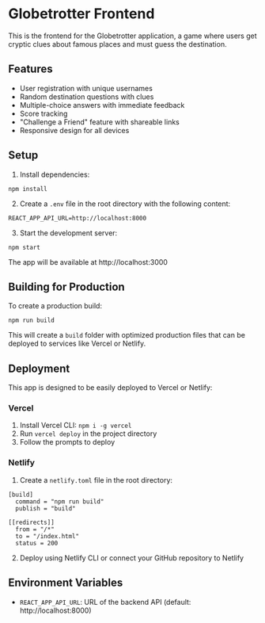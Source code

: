 # Globetrotter Frontend

This is the frontend for the Globetrotter application, a game where users get cryptic clues about famous places and must guess the destination.

## Features

- User registration with unique usernames
- Random destination questions with clues
- Multiple-choice answers with immediate feedback
- Score tracking
- "Challenge a Friend" feature with shareable links
- Responsive design for all devices

## Setup

1. Install dependencies:
```
npm install
```

2. Create a `.env` file in the root directory with the following content:
```
REACT_APP_API_URL=http://localhost:8000
```

3. Start the development server:
```
npm start
```

The app will be available at http://localhost:3000

## Building for Production

To create a production build:
```
npm run build
```

This will create a `build` folder with optimized production files that can be deployed to services like Vercel or Netlify.

## Deployment

This app is designed to be easily deployed to Vercel or Netlify:

### Vercel
1. Install Vercel CLI: `npm i -g vercel`
2. Run `vercel deploy` in the project directory
3. Follow the prompts to deploy

### Netlify
1. Create a `netlify.toml` file in the root directory:
```
[build]
  command = "npm run build"
  publish = "build"

[[redirects]]
  from = "/*"
  to = "/index.html"
  status = 200
```
2. Deploy using Netlify CLI or connect your GitHub repository to Netlify

## Environment Variables

- `REACT_APP_API_URL`: URL of the backend API (default: http://localhost:8000)
